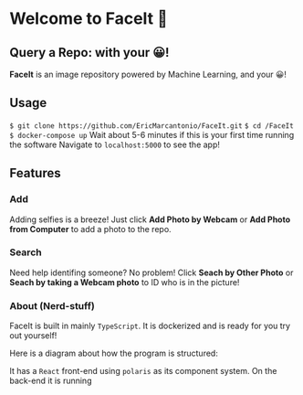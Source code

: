 
# Welcome to FaceIt 👋

## Query a Repo: with your 😀!

**FaceIt** is an image repository powered by Machine Learning, and your 😀!

## Usage

`$ git clone https://github.com/EricMarcantonio/FaceIt.git`
`$ cd /FaceIt`
`$ docker-compose up`
 Wait about 5-6 minutes if this is your first time running the software
 Navigate to `localhost:5000` to see the app!



## Features
### Add
Adding selfies is a breeze! Just click **Add Photo by Webcam** or **Add Photo from Computer** to add a photo to the repo.
### Search 
Need help identifing someone? No problem! Click **Seach by Other Photo** or **Seach by taking a Webcam photo** to ID who is in the picture!

### About (Nerd-stuff)
FaceIt is built in mainly `TypeScript`. It is dockerized and is ready for you try out yourself!

Here is a diagram about how the program is structured:

It has a `React` front-end using `polaris` as its component system. On the back-end it is running 


<!--stackedit_data:
eyJoaXN0b3J5IjpbLTIwODQ2MTEwOTAsODk4ODU2MjE1XX0=
-->